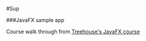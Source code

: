 #Sup

###JavaFX sample app

Course walk through from [Treehouse's JavaFX course](https://teamtreehouse.com/library/build-a-javafx-application "JavaFX")

